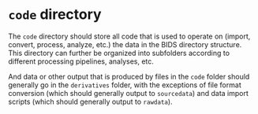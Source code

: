 # `code` directory
The `code` directory should store all code that is used to operate on (import, convert, process, analyze, etc.) the data in the BIDS directory structure. This directory can further be organized into subfolders according to different processing pipelines, analyses, etc.

And data or other output that is produced by files in the `code` folder should generally go in the `derivatives` folder, with the exceptions of file format conversion (which should generally output to `sourcedata`) and data import scripts (which should generally output to `rawdata`).
